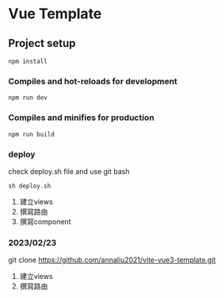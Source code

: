 # Vue Template

## Project setup

```
npm install
```

### Compiles and hot-reloads for development

```
npm run dev
```

### Compiles and minifies for production

```
npm run build
```

### deploy
check deploy.sh file and use git bash

```
sh deploy.sh
```


1. 建立views
2. 撰寫路由
3. 撰寫component

### 2023/02/23
git clone https://github.com/annaliu2021/vite-vue3-template.git
1. 建立views
2. 撰寫路由

